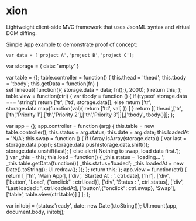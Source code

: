 # xion
Lightweight client-side MVC framework that uses JsonML syntax and virtual DOM diffing.

Simple App example to demonstrate proof of concept:

	var data = ['project A','project B','project C'];
var storage = {
    data: 'empty'
}

var table = {};
table.controller = function() {
    this.thead = 'thead';
    this.tbody = 'tbody';
    this.getData = function(fn) {     
        setTimeout( function(){ storage.data = data; fn();}, 2000);
    }
    return this;
};
table.view = function(ctrl) {
    var tbody = function () {
        if (typeof storage.data === 'string') return ['tr', ['td', storage.data]];
        else return ['tr', storage.data.map(function(val){ return ['td', val] }) ]
    }
    return [['thead',['tr',['th','Priority 1'],['th','Priority 2'],['th','Priority 3']]],['tbody', tbody()]];
};

var app = {};
app.controller = function (arg) {
    this.table = new table.controller();
    this.status = arg.status;
    this.date = arg.date;
    this.loadedAt = 'N/A';
    this.swap = function () {
        if (Array.isArray(storage.data)) {
            var last = storage.data.pop();
            storage.data.push(storage.data.shift());
            storage.data.unshift(last);
        }
        else alert('Nothing to swap, load data first.');    
    }
    var _this = this;
    this.load = function() {
        _this.status = 'loading... ';
        _this.table.getData(function(){ 
            _this.status='loaded';
            _this.loadedAt = new Date().toString();
			UI.redraw();
        });
    };
    return this;
};
app.view = function(ctrl) {
    return [
        ['h1', 'Main App'],
        ['div', 'Started At : ', ctrl.date],
        ['hr'],
        ['div', ['button', 'Load', {"onclick" : ctrl.load}],
            ['div', 'Status : ', ctrl.status],
            ['div', 'Last loaded : ', ctrl.loadedAt],
            ['button',{"onclick": ctrl.swap}, 'Swap'],
            ['table', table.view(ctrl.table)]
        ]
    ];
};

var initobj = {status:'ready', date: new Date().toString()};
UI.mount(app, document.body, initobj);
